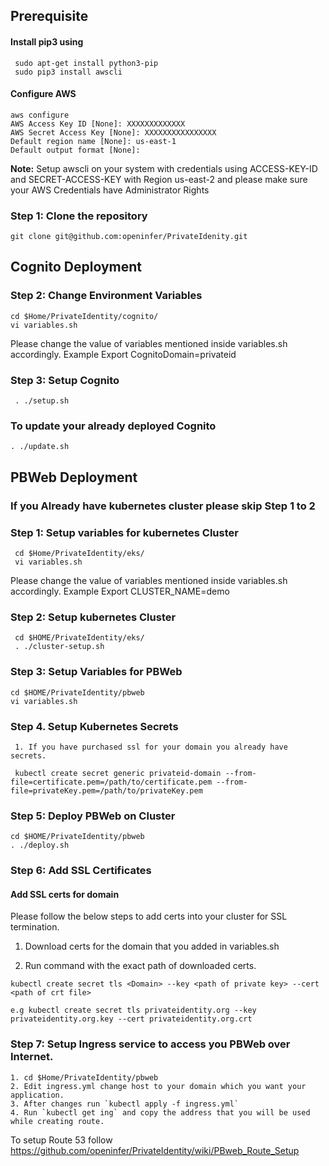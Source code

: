 ## Prerequisite


#### Install pip3 using 
     sudo apt-get install python3-pip
     sudo pip3 install awscli

#### Configure AWS
    aws configure 
    AWS Access Key ID [None]: XXXXXXXXXXXXX
    AWS Secret Access Key [None]: XXXXXXXXXXXXXXXX
    Default region name [None]: us-east-1
    Default output format [None]:
**Note:** Setup awscli on your system with credentials using ACCESS-KEY-ID and SECRET-ACCESS-KEY with Region us-east-2 and please make sure your AWS Credentials have Administrator Rights

### Step 1: Clone the repository

    git clone git@github.com:openinfer/PrivateIdenity.git

## Cognito Deployment

### Step 2: Change Environment Variables
    cd $Home/PrivateIdentity/cognito/
    vi variables.sh

Please change the value of variables mentioned inside variables.sh accordingly.
   Example Export CognitoDomain=privateid

### Step 3: Setup Cognito
     . ./setup.sh

### To update your already deployed Cognito 
    . ./update.sh

## PBWeb Deployment

### If you Already have kubernetes cluster please skip Step 1 to 2

### Step 1: Setup variables for kubernetes Cluster

     cd $Home/PrivateIdentity/eks/
     vi variables.sh

Please change the value of variables mentioned inside variables.sh accordingly.
   Example Export CLUSTER_NAME=demo

### Step 2: Setup kubernetes Cluster
     cd $HOME/PrivateIdentity/eks/
     . ./cluster-setup.sh

### Step 3: Setup Variables for PBWeb
    cd $HOME/PrivateIdentity/pbweb
    vi variables.sh
     
### Step 4. Setup Kubernetes Secrets
     1. If you have purchased ssl for your domain you already have secrets.

     kubectl create secret generic privateid-domain --from-file=certificate.pem=/path/to/certificate.pem --from-file=privateKey.pem=/path/to/privateKey.pem


### Step 5: Deploy PBWeb on Cluster
    cd $HOME/PrivateIdentity/pbweb
    . ./deploy.sh

### Step 6: Add SSL Certificates

#### Add SSL certs for domain 

Please follow the below steps to add certs into your cluster for SSL termination.

1. Download certs for the domain that you added in variables.sh

2. Run command with the exact path of downloaded certs.

```kubectl create secret tls <Domain> --key <path of private key> --cert <path of crt file>``` 

    e.g kubectl create secret tls privateidentity.org --key privateidentity.org.key --cert privateidentity.org.crt

### Step 7: Setup Ingress service to access you PBWeb over Internet.

    1. cd $Home/PrivateIdentity/pbweb
    2. Edit ingress.yml change host to your domain which you want your application.
    3. After changes run `kubectl apply -f ingress.yml`
    4. Run `kubectl get ing` and copy the address that you will be used while creating route.
To setup Route 53 follow https://github.com/openinfer/PrivateIdentity/wiki/PBweb_Route_Setup


    




     


    

